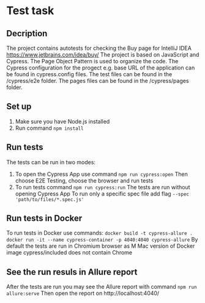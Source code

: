 # Test task

## Decription
The project contains autotests for checking the Buy page for IntelliJ IDEA https://www.jetbrains.com/idea/buy/
The project is based on JavaScript and Cypress.
The Page Object Pattern is used to organize the code.
The Cypress configuration for the progect e.g. base URL of the application can be found in cypress.config files.
The test files can be found in the /cypress/e2e folder.
The pages files can be found in the /cypress/pages folder.

## Set up
1. Make sure you have Node.js installed
2. Run command
   ```npm install```

## Run tests
The tests can be run in two modes:
1. To open the Cypress App use command
   ```npm run cypress:open```
   Then choose E2E Testing, choose the browser and run tests
2. To run tests command
   ```npm run cypress:run```
   The tests are run without opening Cypress App
   To run only a specific spec file add flag 
   ```--spec 'path/to/files/*.spec.js'```

## Run tests in Docker
To run tests in Docker use commands: 
   ```docker build -t cypress-allure .```
   ```docker run -it --name cypress-container -p 4040:4040 cypress-allure```
By default the tests are run in Chromium browser as M Mac version of Docker image cypress/included does not contain Chrome

## See the run resuls in Allure report
After the tests are run you may see the Allure report with command 
   ```npm run allure:serve```
Then open the report on http://localhost:4040/ 
   